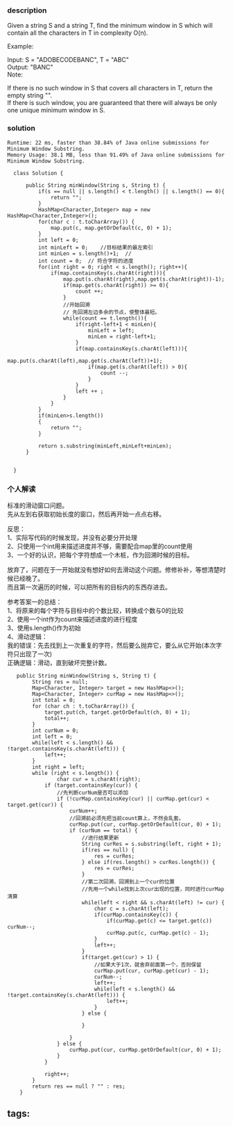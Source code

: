 ### description    
  Given a string S and a string T, find the minimum window in S which will contain all the characters in T in complexity O(n).  
    
  Example:  
    
  Input: S = "ADOBECODEBANC", T = "ABC"  
  Output: "BANC"  
  Note:  
    
  If there is no such window in S that covers all characters in T, return the empty string "".  
  If there is such window, you are guaranteed that there will always be only one unique minimum window in S.  
### solution    
```    
Runtime: 22 ms, faster than 38.84% of Java online submissions for Minimum Window Substring.  
Memory Usage: 38.1 MB, less than 91.49% of Java online submissions for Minimum Window Substring.  
  
  class Solution {  
    
      public String minWindow(String s, String t) {  
          if(s == null || s.length() < t.length() || s.length() == 0){  
              return "";  
          }  
          HashMap<Character,Integer> map = new HashMap<Character,Integer>();  
          for(char c : t.toCharArray()) {  
              map.put(c, map.getOrDefault(c, 0) + 1);  
          }  
          int left = 0;  
          int minLeft = 0;    //目标结果的最左索引  
          int minLen = s.length()+1;  //  
          int count = 0;  // 符合字符的进度  
          for(int right = 0; right < s.length(); right++){  
              if(map.containsKey(s.charAt(right))){  
                  map.put(s.charAt(right),map.get(s.charAt(right))-1);  
                  if(map.get(s.charAt(right)) >= 0){  
                      count ++;  
                  }  
                  //开始回溯  
                  // 先回溯左边多余的节点，使整体最短。  
                  while(count == t.length()){  
                      if(right-left+1 < minLen){  
                          minLeft = left;  
                          minLen = right-left+1;  
                      }  
                      if(map.containsKey(s.charAt(left))){  
                          map.put(s.charAt(left),map.get(s.charAt(left))+1);  
                          if(map.get(s.charAt(left)) > 0){  
                              count --;  
                          }  
                      }  
                      left ++ ;  
                  }  
              }  
          }  
          if(minLen>s.length())  
          {  
              return "";  
          }  
    
          return s.substring(minLeft,minLeft+minLen);  
      }  
        
        
  }  
```    
    
### 个人解读    
  标准的滑动窗口问题。  
  先从左到右获取初始长度的窗口，然后再开始一点点右移。  
    
  反思：  
  1、实际写代码的时候发现，并没有必要分开处理  
  2、只使用一个int用来描述进度并不够，需要配合map里的count使用  
  3、一个好的认识，把每个字符想成一个木桩，作为回溯时候的目标。  
    
  放弃了，问题在于一开始就没有想好如何去滑动这个问题。修修补补，等想清楚时候已经晚了。  
  而且第一次遍历的时候，可以把所有的目标内的东西存进去。  
    
  参考答案一的总结：  
  1、将原来的每个字符与目标中的个数比较，转换成个数与0的比较  
  2、使用一个int作为count来描述进度的进行程度  
  3、使用s.length()作为初始  
  4、滑动逻辑：  
    我的错误：先去找到上一次重复的字符，然后要么抛弃它，要么从它开始(本次字符只出现了一次)  
    正确逻辑：滑动，直到破坏完整计数。  
    
    
  ```  
     public String minWindow(String s, String t) {  
          String res = null;  
          Map<Character, Integer> target = new HashMap<>();  
          Map<Character, Integer> curMap = new HashMap<>();  
          int total = 0;  
          for (char ch : t.toCharArray()) {  
              target.put(ch, target.getOrDefault(ch, 0) + 1);  
              total++;  
          }  
          int curNum = 0;  
          int left = 0;  
          while(left < s.length() && !target.containsKey(s.charAt(left))) {  
              left++;  
          }  
          int right = left;  
          while (right < s.length()) {  
                  char cur = s.charAt(right);  
              if (target.containsKey(cur)) {  
                  //先判断curNum是否可以添加  
                  if (!curMap.containsKey(cur) || curMap.get(cur) < target.get(cur)) {  
                      curNum++;  
                      //回溯前必须先把当前count算上，不然会乱套。  
                      curMap.put(cur, curMap.getOrDefault(cur, 0) + 1);  
                      if (curNum == total) {  
                          //进行结果更新  
                          String curRes = s.substring(left, right + 1);  
                          if(res == null) {  
                              res = curRes;  
                          } else if(res.length() > curRes.length()) {  
                              res = curRes;  
                          }  
                          //第二次回溯，回溯到上一个cur的位置  
                          //先用一个while找到上次cur出现的位置，同时进行curMap清算  
                          while(left < right && s.charAt(left) != cur) {  
                              char c = s.charAt(left);  
                              if(curMap.containsKey(c)) {  
                                  if(curMap.get(c) <= target.get(c)) curNum--;  
                                  curMap.put(c, curMap.get(c) - 1);  
                              }  
                              left++;  
                          }  
                          if(target.get(cur) > 1) {  
                              //如果大于1次，就舍弃前面第一个，否则保留  
                              curMap.put(cur, curMap.get(cur) - 1);  
                              curNum--;  
                              left++;  
                              while(left < s.length() && !target.containsKey(s.charAt(left))) {  
                                  left++;  
                              }  
                          } else {  
    
                          }  
    
                      }  
                  } else {  
                      curMap.put(cur, curMap.getOrDefault(cur, 0) + 1);  
                  }  
              }  
    
              right++;  
          }  
          return res == null ? "" : res;  
      }  
```  
    
    
tags:    
  -    
